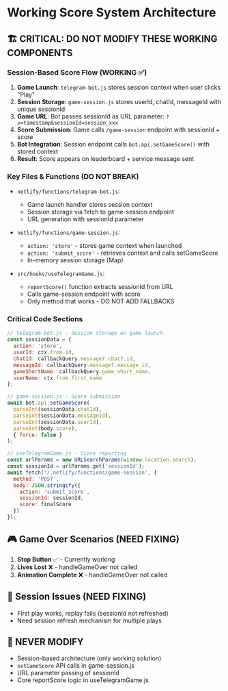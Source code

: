# Working Score System Architecture

## 🏗️ CRITICAL: DO NOT MODIFY THESE WORKING COMPONENTS

### Session-Based Score Flow (WORKING ✅)
1. **Game Launch**: `telegram-bot.js` stores session context when user clicks "Play"
2. **Session Storage**: `game-session.js` stores userId, chatId, messageId with unique sessionId  
3. **Game URL**: Bot passes sessionId as URL parameter: `?v=timestamp&sessionId=session_xxx`
4. **Score Submission**: Game calls `/game-session` endpoint with sessionId + score
5. **Bot Integration**: Session endpoint calls `bot.api.setGameScore()` with stored context
6. **Result**: Score appears on leaderboard + service message sent

### Key Files & Functions (DO NOT BREAK)
- `netlify/functions/telegram-bot.js`:
  - Game launch handler stores session context
  - Session storage via fetch to game-session endpoint
  - URL generation with sessionId parameter
  
- `netlify/functions/game-session.js`:
  - `action: 'store'` - stores game context when launched
  - `action: 'submit_score'` - retrieves context and calls setGameScore
  - In-memory session storage (Map)
  
- `src/hooks/useTelegramGame.js`:
  - `reportScore()` function extracts sessionId from URL
  - Calls game-session endpoint with score
  - Only method that works - DO NOT ADD FALLBACKS

### Critical Code Sections
```javascript
// telegram-bot.js - Session storage on game launch
const sessionData = {
  action: 'store',
  userId: ctx.from.id,
  chatId: callbackQuery.message?.chat?.id,
  messageId: callbackQuery.message?.message_id,
  gameShortName: callbackQuery.game_short_name,
  userName: ctx.from.first_name
};

// game-session.js - Score submission
await bot.api.setGameScore(
  parseInt(sessionData.chatId),
  parseInt(sessionData.messageId), 
  parseInt(sessionData.userId),
  parseInt(body.score),
  { force: false }
);

// useTelegramGame.js - Score reporting
const urlParams = new URLSearchParams(window.location.search);
const sessionId = urlParams.get('sessionId');
await fetch('/.netlify/functions/game-session', {
  method: 'POST',
  body: JSON.stringify({
    action: 'submit_score',
    sessionId: sessionId,
    score: finalScore
  })
});
```

## 🎮 Game Over Scenarios (NEED FIXING)
1. **Stop Button** ✅ - Currently working
2. **Lives Lost** ❌ - handleGameOver not called  
3. **Animation Complete** ❌ - handleGameOver not called

## 🔄 Session Issues (NEED FIXING) 
- First play works, replay fails (sessionId not refreshed)
- Need session refresh mechanism for multiple plays

## 🚫 NEVER MODIFY
- Session-based architecture (only working solution)
- `setGameScore` API calls in game-session.js
- URL parameter passing of sessionId
- Core reportScore logic in useTelegramGame.js
